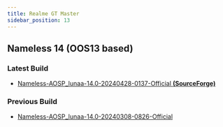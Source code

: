 ```yaml
---
title: Realme GT Master
sidebar_position: 13
---
```


## Nameless 14 (OOS13 based)

### Latest Build
- [Nameless-AOSP_lunaa-14.0-20240428-0137-Official __(SourceForge)__](https://sourceforge.net/projects/nameless-aosp/files/lunaa/Nameless-AOSP_lunaa-14.0-20240428-0137-Official.zip/download)

### Previous Build
- [Nameless-AOSP_lunaa-14.0-20240308-0826-Official](https://sourceforge.net/projects/nameless-aosp/files/lunaa/Nameless-AOSP_lunaa-14.0-20240308-0826-Official.zip/download)